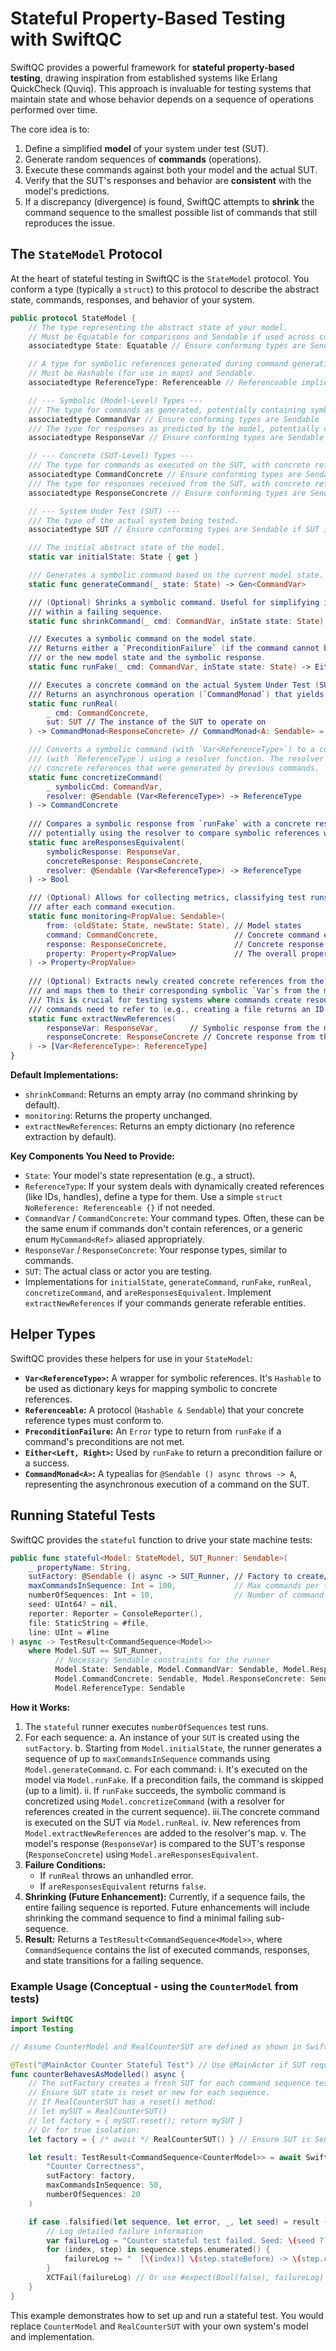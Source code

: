 # Stateful Property-Based Testing with SwiftQC

SwiftQC provides a powerful framework for **stateful property-based testing**, drawing inspiration from established systems like Erlang QuickCheck (Quviq). This approach is invaluable for testing systems that maintain state and whose behavior depends on a sequence of operations performed over time.

The core idea is to:
1.  Define a simplified **model** of your system under test (SUT).
2.  Generate random sequences of **commands** (operations).
3.  Execute these commands against both your model and the actual SUT.
4.  Verify that the SUT's responses and behavior are **consistent** with the model's predictions.
5.  If a discrepancy (divergence) is found, SwiftQC attempts to **shrink** the command sequence to the smallest possible list of commands that still reproduces the issue.

## The `StateModel` Protocol

At the heart of stateful testing in SwiftQC is the `StateModel` protocol. You conform a type (typically a `struct`) to this protocol to describe the abstract state, commands, responses, and behavior of your system.

```swift
public protocol StateModel {
    // The type representing the abstract state of your model.
    // Must be Equatable for comparisons and Sendable if used across concurrent contexts.
    associatedtype State: Equatable // Ensure conforming types are Sendable

    // A type for symbolic references generated during command generation.
    // Must be Hashable (for use in maps) and Sendable.
    associatedtype ReferenceType: Referenceable // Referenceable implies Hashable & Sendable

    // --- Symbolic (Model-Level) Types ---
    /// The type for commands as generated, potentially containing symbolic references (`Var<ReferenceType>`).
    associatedtype CommandVar // Ensure conforming types are Sendable
    /// The type for responses as predicted by the model, potentially containing symbolic references.
    associatedtype ResponseVar // Ensure conforming types are Sendable

    // --- Concrete (SUT-Level) Types ---
    /// The type for commands as executed on the SUT, with concrete references.
    associatedtype CommandConcrete // Ensure conforming types are Sendable
    /// The type for responses received from the SUT, with concrete references.
    associatedtype ResponseConcrete // Ensure conforming types are Sendable

    // --- System Under Test (SUT) ---
    /// The type of the actual system being tested.
    associatedtype SUT // Ensure conforming types are Sendable if SUT is accessed across actors

    /// The initial abstract state of the model.
    static var initialState: State { get }

    /// Generates a symbolic command based on the current model state.
    static func generateCommand(_ state: State) -> Gen<CommandVar>

    /// (Optional) Shrinks a symbolic command. Useful for simplifying individual commands
    /// within a failing sequence.
    static func shrinkCommand(_ cmd: CommandVar, inState state: State) -> [CommandVar]

    /// Executes a symbolic command on the model state.
    /// Returns either a `PreconditionFailure` (if the command cannot be run in the current state)
    /// or the new model state and the symbolic response.
    static func runFake(_ cmd: CommandVar, inState state: State) -> Either<PreconditionFailure, (State, ResponseVar)>

    /// Executes a concrete command on the actual System Under Test (SUT).
    /// Returns an asynchronous operation (`CommandMonad`) that yields the concrete response.
    static func runReal(
        _ cmd: CommandConcrete,
        sut: SUT // The instance of the SUT to operate on
    ) -> CommandMonad<ResponseConcrete> // CommandMonad<A: Sendable> = @Sendable () async throws -> A

    /// Converts a symbolic command (with `Var<ReferenceType>`) to a concrete command
    /// (with `ReferenceType`) using a resolver function. The resolver looks up
    /// concrete references that were generated by previous commands.
    static func concretizeCommand(
        _ symbolicCmd: CommandVar,
        resolver: @Sendable (Var<ReferenceType>) -> ReferenceType
    ) -> CommandConcrete
    
    /// Compares a symbolic response from `runFake` with a concrete response from `runReal`,
    /// potentially using the resolver to compare symbolic references with concrete ones.
    static func areResponsesEquivalent(
        symbolicResponse: ResponseVar,
        concreteResponse: ResponseConcrete,
        resolver: @Sendable (Var<ReferenceType>) -> ReferenceType
    ) -> Bool

    /// (Optional) Allows for collecting metrics, classifying test runs, or adding custom checks
    /// after each command execution.
    static func monitoring<PropValue: Sendable>(
        from: (oldState: State, newState: State), // Model states
        command: CommandConcrete,                 // Concrete command executed
        response: ResponseConcrete,               // Concrete response from SUT
        property: Property<PropValue>             // The overall property context
    ) -> Property<PropValue>
    
    /// (Optional) Extracts newly created concrete references from the SUT's response
    /// and maps them to their corresponding symbolic `Var`s from the model's response.
    /// This is crucial for testing systems where commands create resources that subsequent
    /// commands need to refer to (e.g., creating a file returns an ID, then later commands use that ID).
    static func extractNewReferences(
        responseVar: ResponseVar,       // Symbolic response from the model
        responseConcrete: ResponseConcrete // Concrete response from the SUT
    ) -> [Var<ReferenceType>: ReferenceType]
}
```

**Default Implementations:**
- `shrinkCommand`: Returns an empty array (no command shrinking by default).
- `monitoring`: Returns the property unchanged.
- `extractNewReferences`: Returns an empty dictionary (no reference extraction by default).

**Key Components You Need to Provide:**
-   `State`: Your model's state representation (e.g., a struct).
-   `ReferenceType`: If your system deals with dynamically created references (like IDs, handles), define a type for them. Use a simple `struct NoReference: Referenceable {}` if not needed.
-   `CommandVar` / `CommandConcrete`: Your command types. Often, these can be the same enum if commands don't contain references, or a generic enum `MyCommand<Ref>` aliased appropriately.
-   `ResponseVar` / `ResponseConcrete`: Your response types, similar to commands.
-   `SUT`: The actual class or actor you are testing.
-   Implementations for `initialState`, `generateCommand`, `runFake`, `runReal`, `concretizeCommand`, and `areResponsesEquivalent`. Implement `extractNewReferences` if your commands generate referable entities.

## Helper Types

SwiftQC provides these helpers for use in your `StateModel`:

-   **`Var<ReferenceType>`:** A wrapper for symbolic references. It's `Hashable` to be used as dictionary keys for mapping symbolic to concrete references.
-   **`Referenceable`:** A protocol (`Hashable & Sendable`) that your concrete reference types must conform to.
-   **`PreconditionFailure`:** An `Error` type to return from `runFake` if a command's preconditions are not met.
-   **`Either<Left, Right>`:** Used by `runFake` to return a precondition failure or a success.
-   **`CommandMonad<A>`:** A typealias for `@Sendable () async throws -> A`, representing the asynchronous execution of a command on the SUT.

## Running Stateful Tests

SwiftQC provides the `stateful` function to drive your state machine tests:

```swift
public func stateful<Model: StateModel, SUT_Runner: Sendable>(
    _ propertyName: String,
    sutFactory: @Sendable () async -> SUT_Runner, // Factory to create/reset SUT per sequence
    maxCommandsInSequence: Int = 100,             // Max commands per test sequence
    numberOfSequences: Int = 10,                  // Number of command sequences to run
    seed: UInt64? = nil,
    reporter: Reporter = ConsoleReporter(),
    file: StaticString = #file,
    line: UInt = #line
) async -> TestResult<CommandSequence<Model>>
    where Model.SUT == SUT_Runner,
          // Necessary Sendable constraints for the runner
          Model.State: Sendable, Model.CommandVar: Sendable, Model.ResponseVar: Sendable,
          Model.CommandConcrete: Sendable, Model.ResponseConcrete: Sendable,
          Model.ReferenceType: Sendable
```

**How it Works:**
1.  The `stateful` runner executes `numberOfSequences` test runs.
2.  For each sequence:
    a.  An instance of your `SUT` is created using the `sutFactory`.
    b.  Starting from `Model.initialState`, the runner generates a sequence of up to `maxCommandsInSequence` commands using `Model.generateCommand`.
    c.  For each command:
        i.  It's executed on the model via `Model.runFake`. If a precondition fails, the command is skipped (up to a limit).
        ii. If `runFake` succeeds, the symbolic command is concretized using `Model.concretizeCommand` (with a resolver for references created in the current sequence).
        iii.The concrete command is executed on the SUT via `Model.runReal`.
        iv. New references from `Model.extractNewReferences` are added to the resolver's map.
        v.  The model's response (`ResponseVar`) is compared to the SUT's response (`ResponseConcrete`) using `Model.areResponsesEquivalent`.
3.  **Failure Conditions:**
    *   If `runReal` throws an unhandled error.
    *   If `areResponsesEquivalent` returns `false`.
4.  **Shrinking (Future Enhancement):** Currently, if a sequence fails, the entire failing sequence is reported. Future enhancements will include shrinking the command sequence to find a minimal failing sub-sequence.
5.  **Result:** Returns a `TestResult<CommandSequence<Model>>`, where `CommandSequence` contains the list of executed commands, responses, and state transitions for a failing sequence.

### Example Usage (Conceptual - using the `CounterModel` from tests)

```swift
import SwiftQC
import Testing

// Assume CounterModel and RealCounterSUT are defined as shown in SwiftQCTests/StatefulTests.swift

@Test("@MainActor Counter Stateful Test") // Use @MainActor if SUT requires it
func counterBehavesAsModelled() async {
    // The sutFactory creates a fresh SUT for each command sequence test.
    // Ensure SUT state is reset or new for each sequence.
    // If RealCounterSUT has a reset() method:
    // let mySUT = RealCounterSUT()
    // let factory = { mySUT.reset(); return mySUT }
    // Or for true isolation:
    let factory = { /* await */ RealCounterSUT() } // Ensure SUT is Sendable or factory runs on correct actor

    let result: TestResult<CommandSequence<CounterModel>> = await SwiftQC.stateful(
        "Counter Correctness",
        sutFactory: factory,
        maxCommandsInSequence: 50,
        numberOfSequences: 20
    )

    if case .falsified(let sequence, let error, _, let seed) = result {
        // Log detailed failure information
        var failureLog = "Counter stateful test failed. Seed: \(seed ?? 0).\nError: \(error)\nSequence (StateBefore -> Cmd -> ModelResp/SUTResp -> StateAfter):\n"
        for (index, step) in sequence.steps.enumerated() {
            failureLog += "  [\(index)] \(step.stateBefore) -> \(step.concreteCommand) -> M:\(step.modelResponse)/S:\(step.actualResponse) -> \(step.stateAfter)\n"
        }
        XCTFail(failureLog) // Or use #expect(Bool(false), failureLog) with Swift Testing
    }
}
```
This example demonstrates how to set up and run a stateful test. You would replace `CounterModel` and `RealCounterSUT` with your own system's model and implementation.
